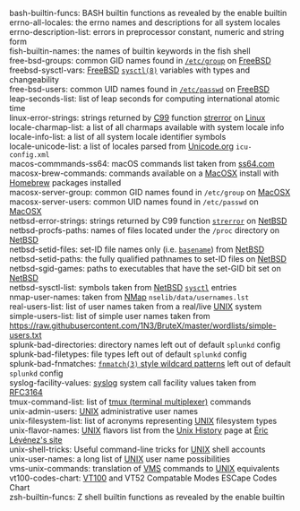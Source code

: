 bash-builtin-funcs: BASH builtin functions as revealed by the enable builtin  
errno-all-locales: the errno names and descriptions for all system locales  
errno-description-list: errors in preprocessor constant, numeric and string form  
fish-builtin-names: the names of builtin keywords in the fish shell  
free-bsd-groups: common GID names found in [`/etc/group`](https://www.freebsd.org/cgi/man.cgi?group(5) "format of the group permissions file") on [FreeBSD](http://www.freebsd.com)    
freebsd-sysctl-vars: [FreeBSD](http://www.freebsd.com) [`sysctl(8)`](https://www.freebsd.org/cgi/man.cgi?sysctl(8) "get or set kernel state") variables with types and changeability  
free-bsd-users: common UID names found in [`/etc/passwd`](https://www.freebsd.org/cgi/man.cgi?passwd(5) "format of the password file") on [FreeBSD](http://www.freebsd.com)    
leap-seconds-list: list of leap seconds for computing international atomic time  
linux-error-strings: strings returned by [C99](http://www.open-std.org/jtc1/sc22/wg14/www/docs/n1256.pdf "WG14/N1256") function [strerror](https://linux.die.net/man/3/strerror "return string describing error number") on [Linux](https://www.linuxfoundation.org/)    
locale-charmap-list: a list of all charmaps available with system locale info  
locale-info-list: a list of all system locale identifier symbols  
locale-unicode-list: a list of locales parsed from [Unicode.org](https://unicode.org "The Unicode Consortium") `icu-config.xml`  
macos-commmands-ss64: macOS commands list taken from [ss64.com](https://ss64.com)  
macosx-brew-commands: commands available on a [MacOSX](https://en.wikipedia.org/wiki/MacOS) install with [Homebrew](https://brew.sh/) packages installed  
macosx-server-group: common GID names found in `/etc/group` on [MacOSX](https://en.wikipedia.org/wiki/MacOS)     
macosx-server-users: common UID names found in `/etc/passwd` on [MacOSX](https://en.wikipedia.org/wiki/MacOS)    
netbsd-error-strings: strings returned by C99 function [`strerror`](http://netbsd.gw.com/cgi-bin/man-cgi?strerror "system error messages") on [NetBSD](http://www.netbsd.com)    
netbsd-procfs-paths: names of files located under the `/proc` directory on [NetBSD](http://www.netbsd.com)      
netbsd-setid-files: set-ID file names only (i.e. [`basename`](http://netbsd.gw.com/cgi-bin/man-cgi?basename "return filename or directory portion of pathname")) from [NetBSD](http://www.netbsd.com)    
netbsd-setid-paths: the fully qualified pathnames to set-ID files on [NetBSD](http://www.netbsd.com)    
netbsd-sgid-games: paths to executables that have the set-GID bit set on [NetBSD](http://www.netbsd.com)    
netbsd-sysctl-list: symbols taken from [NetBSD](http://www.netbsd.com) [`sysctl`](http://netbsd.gw.com/cgi-bin/man-cgi?sysctl "get or set kernel state") entries  
nmap-user-names: taken from [NMap](https://nmap.org/ "Network Mapper") `nselib/data/usernames.lst`  
real-users-list: list of user names taken from a real/live [UNIX](http://www.unix.org) system  
simple-users-list: list of simple user names taken from <https://raw.githubusercontent.com/1N3/BruteX/master/wordlists/simple-users.txt>  
splunk-bad-directories: directory names left out of default `splunkd` config  
splunk-bad-filetypes: file types left out of default `splunkd` config  
splunk-bad-fnmatches: [`fnmatch(3)` style wildcard patterns](https://www.gnu.org/software/libc/manual/html_node/Wildcard-Matching.html "Wildcard Matching") left out of default `splunkd` config  
syslog-facility-values: [syslog](https://en.wikipedia.org/wiki/Syslog) system call facility values taken from [RFC3164](https://tools.ietf.org/html/rfc3164)  
tmux-command-list: list of [tmux (terminal multiplexer)](https://github.com/tmux/tmux/wiki "tmux Wiki") commands  
unix-admin-users: [UNIX](http://www.unix.org) administrative user names  
unix-filesystem-list: list of acronyms representing [UNIX](http://www.unix.org) filesystem types  
unix-flavor-names: [UNIX](http://www.unix.org) flavors list from the [Unix History](https://www.levenez.com/unix/) page at [Éric Lévénez's site](https://www.levenez.com)  
unix-shell-tricks: Useful command-line tricks for [UNIX](http://www.unix.org) shell accounts  
unix-user-names: a long list of [UNIX](http://www.unix.org) user name possibilities  
vms-unix-commands: translation of [VMS](https://www.hpe.com/us/en/servers/openvms.html "HP Enterprise OpenVMS") commands to [UNIX](http://www.unix.org) equivalents  
vt100-codes-chart: [VT100](https://www.vt100.net/) and VT52 Compatable Modes ESCape Codes Chart  
zsh-builtin-funcs: Z shell builtin functions as revealed by the enable builtin  
